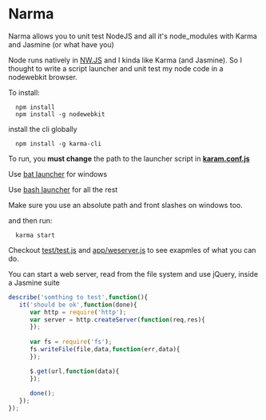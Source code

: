 # Narma
Narma allows you to unit test NodeJS and all it's node_modules with Karma and Jasmine (or what have you)

Node runs natively in [NW.JS](http://nwjs.io/) and I kinda like Karma (and Jasmine).
So I thought to write a script launcher and unit test my node code in a nodewebkit browser.

To install:

      npm install
      npm install -g nodewebkit

install the cli globally

      npm install -g karma-cli
      
To run, you **must change** the path to the launcher script in [**karam.conf.js**](https://github.com/noamtcohen/Narma/blob/master/karma.conf.js#L59)

Use [bat launcher](https://github.com/noamtcohen/Narma/blob/master/bat-launcher.bat) for windows

Use [bash launcher](https://github.com/noamtcohen/Narma/blob/master/bash-launcher.sh) for all the rest

Make sure you use an absolute path and front slashes on windows too.

and then run:

      karma start




Checkout [test/test.js](https://github.com/noamtcohen/Narma/blob/master/test/test.js) and [app/weserver.js](https://github.com/noamtcohen/Narma/blob/master/app/webserver.js) to see exapmles of what you can do.

You can start a web server, read from the file system and use jQuery, inside a Jasmine suite
```javascript
describe('somthing to test',function(){
   it('should be ok',function(done){
      var http = require('http');
      var server = http.createServer(function(req,res){
      });
 
      var fs = require('fs');
      fs.writeFile(file,data,function(err,data){
      });

      $.get(url,function(data){
      });
      
      done();
   });
});
```
